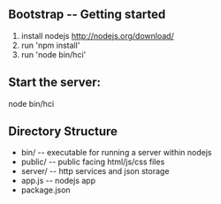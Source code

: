 Bootstrap -- Getting started
--------------

1) install nodejs http://nodejs.org/download/
2) run 'npm install'
3) run 'node bin/hci'

Start the server:
--------------------------------

node bin/hci

Directory Structure
--------------------------------

* bin/ -- executable for running a server within nodejs
* public/ -- public facing html/js/css files
* server/ -- http services and json storage
* app.js -- nodejs app
* package.json